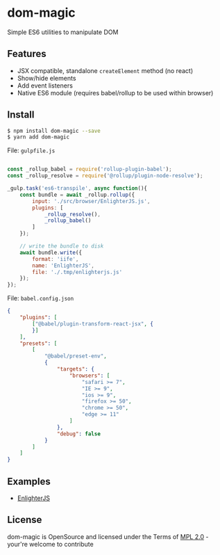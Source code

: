 dom-magic
=========================================

Simple ES6 utilities to manipulate DOM

## Features ##

* JSX compatible, standalone `createElement` method (no react)
* Show/hide elements
* Add event listeners
* Native ES6 module (requires babel/rollup to be used within browser)

## Install ##

```bash
$ npm install dom-magic --save
$ yarn add dom-magic
```

File: `gulpfile.js`

```js

const _rollup_babel = require('rollup-plugin-babel');
const _rollup_resolve = require('@rollup/plugin-node-resolve');

_gulp.task('es6-transpile', async function(){
    const bundle = await _rollup.rollup({
        input: './src/browser/EnlighterJS.js',
        plugins: [
            _rollup_resolve(),
            _rollup_babel()
        ]
    });

    // write the bundle to disk
    await bundle.write({
        format: 'iife',
        name: 'EnlighterJS',
        file: './.tmp/enlighterjs.js'
    });
});
```

File: `babel.config.json`

```json
{
    "plugins": [
        ["@babel/plugin-transform-react-jsx", {
        }]
    ],
    "presets": [
        [
            "@babel/preset-env",
            {
                "targets": {
                    "browsers": [
                        "safari >= 7",
                        "IE >= 9",
                        "ios >= 9",
                        "firefox >= 50",
                        "chrome >= 50",
                        "edge >= 11"
                    ]
                },
                "debug": false
            }
        ]
    ]
}
```

## Examples ##

* [EnlighterJS](https://github.com/EnlighterJS/EnlighterJS)

## License ##

dom-magic is OpenSource and licensed under the Terms of [MPL 2.0](https://opensource.org/licenses/mpl-2.0) - your're welcome to contribute